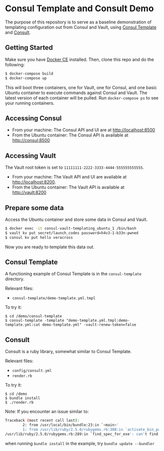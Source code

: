 # Consul Template and Consult Demo

The purpose of this repository is to serve as a baseline demonstration of templating configuration out from Consul and Vault, using [Consul Template](https://github.com/hashicorp/consul-template) and [Consult](https://github.com/veracross/consult).

## Getting Started

Make sure you have [Docker CE](https://store.docker.com/search?offering=community&type=edition) installed. Then, clone this repo and do the following:

```bash
$ docker-compose build
$ docker-compose up
```

This will boot three containers, one for Vault, one for Consul, and one basic Ubuntu container to execute commands against Consul and Vault. The latest version of each container will be pulled. Run `docker-compose ps` to see your running containers.

## Accessing Consul

* From your machine: The Consul API and UI are at <http://localhost:8500>
* From the Ubuntu container: The Consul API is available at <http://consul:8500>

## Accessing Vault

The Vault root token is set to `11111111-2222-3333-4444-555555555555`.

* From your machine: The Vault API and UI are available at <http://localhost:8200>.
* From the Ubuntu container: The Vault API is available at <http://vault:8200>

## Prepare some data

Access the Ubuntu container and store some data in Consul and Vault.

```bash
$ docker exec -it consul-vault-templating_ubuntu_1 /bin/bash
$ vault kv put secret/launch_codes password=h4v3-1-b33n-pwned
$ consul kv put hello veracross
```

Now you are ready to template this data out.

## Consul Template

A functioning example of Consul Template is in the `consul-template` directory.

Relevant files:

* `consul-template/demo-template.yml.tmpl`

To try it:

```
$ cd /demo/consul-template
$ consul-template -template "demo-template.yml.tmpl:demo-template.yml:cat demo-template.yml" -vault-renew-token=false
```

## Consult

Consult is a ruby library, somewhat similar to Consul Template.

Relevant files:

* `config/consult.yml`
* `render.rb`

To try it:

```
$ cd /demo
$ bundle install
$ ./render.rb
```

Note: If you encounter an issue similar to:

```bash
Traceback (most recent call last):
        2: from /usr/local/bin/bundle:23:in `<main>'
        1: from /usr/lib/ruby/2.5.0/rubygems.rb:308:in `activate_bin_path'
/usr/lib/ruby/2.5.0/rubygems.rb:289:in `find_spec_for_exe': can't find gem bundler (>= 0.a) with executable bundle (Gem::GemNotFoundException)
```

when running `bundle install` in the example, try `bundle update --bundler`
